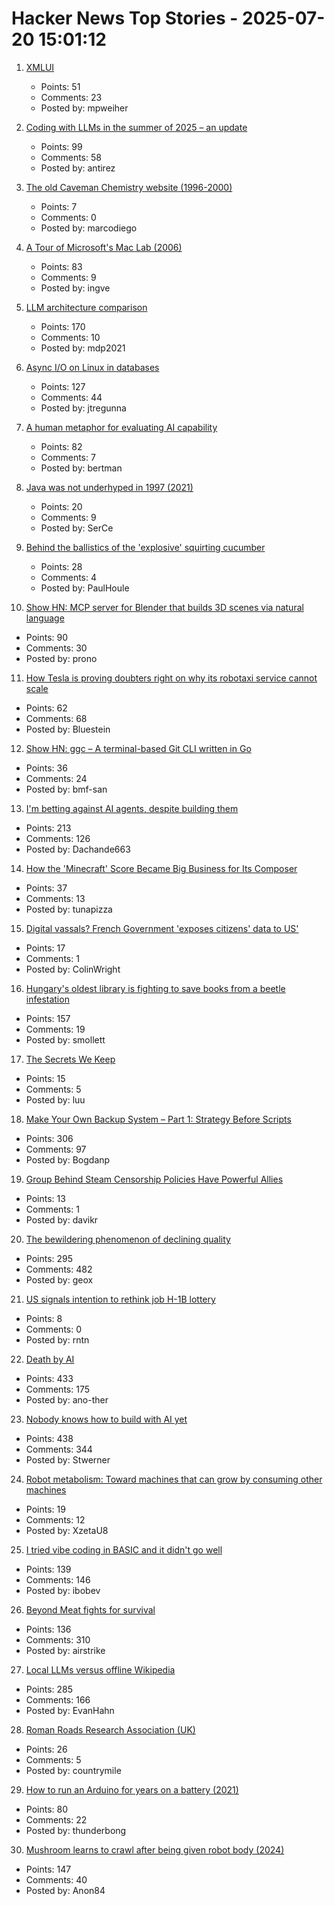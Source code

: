# Hacker News Top Stories - 2025-07-20 15:01:12

1. [XMLUI](https://blog.jonudell.net/2025/07/18/introducing-xmlui/)
   - Points: 51
   - Comments: 23
   - Posted by: mpweiher

2. [Coding with LLMs in the summer of 2025 – an update](https://antirez.com/news/154)
   - Points: 99
   - Comments: 58
   - Posted by: antirez

3. [The old Caveman Chemistry website (1996-2000)](https://cavemanchemistry.com/oldcave/)
   - Points: 7
   - Comments: 0
   - Posted by: marcodiego

4. [A Tour of Microsoft's Mac Lab (2006)](https://davidweiss.blogspot.com/2006/04/tour-of-microsofts-mac-lab.html)
   - Points: 83
   - Comments: 9
   - Posted by: ingve

5. [LLM architecture comparison](https://magazine.sebastianraschka.com/p/the-big-llm-architecture-comparison)
   - Points: 170
   - Comments: 10
   - Posted by: mdp2021

6. [Async I/O on Linux in databases](https://blog.canoozie.net/async-i-o-on-linux-and-durability/)
   - Points: 127
   - Comments: 44
   - Posted by: jtregunna

7. [A human metaphor for evaluating AI capability](https://mathstodon.xyz/@tao/114881418225852441)
   - Points: 82
   - Comments: 7
   - Posted by: bertman

8. [Java was not underhyped in 1997 (2021)](https://dylanbeattie.net/2021/07/01/java-is-criminally-underhyped.html)
   - Points: 20
   - Comments: 9
   - Posted by: SerCe

9. [Behind the ballistics of the 'explosive' squirting cucumber](https://phys.org/news/2025-07-ballistics-explosive-squirting-cucumber.html)
   - Points: 28
   - Comments: 4
   - Posted by: PaulHoule

10. [Show HN: MCP server for Blender that builds 3D scenes via natural language](https://blender-mcp-psi.vercel.app/)
   - Points: 90
   - Comments: 30
   - Posted by: prono

11. [How Tesla is proving doubters right on why its robotaxi service cannot scale](https://www.aol.com/elon-gambling-tesla-proving-doubters-090300237.html)
   - Points: 62
   - Comments: 68
   - Posted by: Bluestein

12. [Show HN: ggc – A terminal-based Git CLI written in Go](https://github.com/bmf-san/ggc)
   - Points: 36
   - Comments: 24
   - Posted by: bmf-san

13. [I'm betting against AI agents, despite building them](https://utkarshkanwat.com/writing/betting-against-agents/)
   - Points: 213
   - Comments: 126
   - Posted by: Dachande663

14. [How the 'Minecraft' Score Became Big Business for Its Composer](https://www.billboard.com/pro/how-minecraft-score-became-big-business-for-composer/)
   - Points: 37
   - Comments: 13
   - Posted by: tunapizza

15. [Digital vassals? French Government 'exposes citizens' data to US'](https://brusselssignal.eu/2025/07/digital-vassals-french-government-exposes-citizens-data-to-us/)
   - Points: 17
   - Comments: 1
   - Posted by: ColinWright

16. [Hungary's oldest library is fighting to save books from a beetle infestation](https://www.npr.org/2025/07/14/nx-s1-5467062/hungary-library-books-beetles)
   - Points: 157
   - Comments: 19
   - Posted by: smollett

17. [The Secrets We Keep](https://blog.bl00cyb.org/2025/07/the-secrets-we-keep/)
   - Points: 15
   - Comments: 5
   - Posted by: luu

18. [Make Your Own Backup System – Part 1: Strategy Before Scripts](https://it-notes.dragas.net/2025/07/18/make-your-own-backup-system-part-1-strategy-before-scripts/)
   - Points: 306
   - Comments: 97
   - Posted by: Bogdanp

19. [Group Behind Steam Censorship Policies Have Powerful Allies](https://web.archive.org/web/20250719204151/https://www.vice.com/en/article/group-behind-steam-censorship-policies-have-powerful-allies-and-targeted-popular-games-with-outlandish-claims/)
   - Points: 13
   - Comments: 1
   - Posted by: davikr

20. [The bewildering phenomenon of declining quality](https://english.elpais.com/culture/2025-07-20/the-bewildering-phenomenon-of-declining-quality.html)
   - Points: 295
   - Comments: 482
   - Posted by: geox

21. [US signals intention to rethink job H-1B lottery](https://www.theregister.com/2025/07/20/h_1b_job_lottery/)
   - Points: 8
   - Comments: 0
   - Posted by: rntn

22. [Death by AI](https://davebarry.substack.com/p/death-by-ai)
   - Points: 433
   - Comments: 175
   - Posted by: ano-ther

23. [Nobody knows how to build with AI yet](https://worksonmymachine.substack.com/p/nobody-knows-how-to-build-with-ai)
   - Points: 438
   - Comments: 344
   - Posted by: Stwerner

24. [Robot metabolism: Toward machines that can grow by consuming other machines](https://www.science.org/doi/10.1126/sciadv.adu6897)
   - Points: 19
   - Comments: 12
   - Posted by: XzetaU8

25. [I tried vibe coding in BASIC and it didn't go well](https://www.goto10retro.com/p/vibe-coding-in-basic)
   - Points: 139
   - Comments: 146
   - Posted by: ibobev

26. [Beyond Meat fights for survival](https://foodinstitute.com/focus/beyond-meat-fights-for-survival/)
   - Points: 136
   - Comments: 310
   - Posted by: airstrike

27. [Local LLMs versus offline Wikipedia](https://evanhahn.com/local-llms-versus-offline-wikipedia/)
   - Points: 285
   - Comments: 166
   - Posted by: EvanHahn

28. [Roman Roads Research Association (UK)](https://www.romanroads.org/index.html)
   - Points: 26
   - Comments: 5
   - Posted by: countrymile

29. [How to run an Arduino for years on a battery (2021)](https://makecademy.com/arduino-battery)
   - Points: 80
   - Comments: 22
   - Posted by: thunderbong

30. [Mushroom learns to crawl after being given robot body (2024)](https://www.the-independent.com/tech/robot-mushroom-biohybrid-robotics-cornell-b2610411.html)
   - Points: 147
   - Comments: 40
   - Posted by: Anon84

